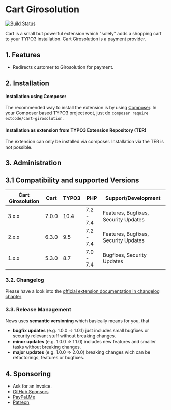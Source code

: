 # Cart Girosolution

[![Build Status](https://travis-ci.org/extcode/cart_girosolution.svg?branch=2.x)](https://travis-ci.org/extcode/cart_girosolution)

Cart is a small but powerful extension which "solely" adds a shopping cart to your TYPO3 installation.
Cart Girosolution is a payment provider.

## 1. Features

- Redirects customer to Girosolution for payment.

## 2. Installation

#### Installation using Composer

The recommended way to install the extension is by using [Composer][2]. In your Composer based TYPO3 project root, just do `composer require extcode/cart-girosolution`.

#### Installation as extension from TYPO3 Extension Repository (TER)

The extension can only be installed via composer. Installation via the TER is not possible.

## 3. Administration

## 3.1 Compatibility and supported Versions

| Cart Girosolution | Cart       | TYPO3      | PHP       | Support/Development                     |
| ----------------- | ---------- | ---------- | ----------|---------------------------------------- |
| 3.x.x             | 7.0.0      | 10.4       | 7.2 - 7.4 | Features, Bugfixes, Security Updates    |
| 2.x.x             | 6.3.0      | 9.5        | 7.2 - 7.4 | Features, Bugfixes, Security Updates    |
| 1.x.x             | 5.3.0      | 8.7        | 7.0 - 7.4 | Bugfixes, Security Updates              |

### 3.2. Changelog

Please have a look into the [official extension documentation in changelog chapter](https://docs.typo3.org/typo3cms/extensions/cart_girosolution/Misc/Changelog/Index.html)

### 3.3. Release Management

News uses **semantic versioning** which basically means for you, that
- **bugfix updates** (e.g. 1.0.0 => 1.0.1) just includes small bugfixes or security relevant stuff without breaking changes.
- **minor updates** (e.g. 1.0.0 => 1.1.0) includes new features and smaller tasks without breaking changes.
- **major updates** (e.g. 1.0.0 => 2.0.0) breaking changes wich can be refactorings, features or bugfixes.

## 4. Sponsoring

* Ask for an invoice.
* [GitHub Sponsors](https://github.com/sponsors/extcode)
* [PayPal.Me](https://paypal.me/extcart)
* [Patreon](https://patreon.com/ext_cart)

[1]: https://docs.typo3.org/typo3cms/extensions/cart_events/
[2]: https://getcomposer.org/
